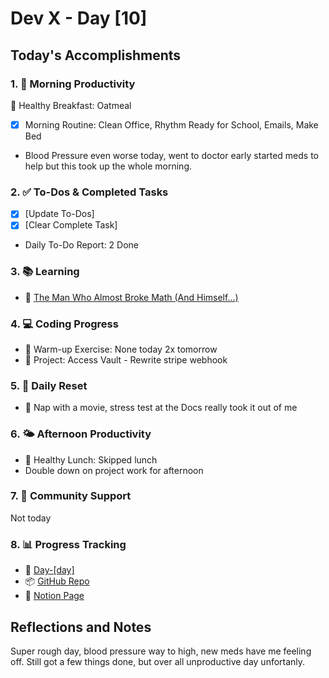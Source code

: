 # Dev X - Day [10]

## Today's Accomplishments

### 1. 🌅 Morning Productivity

🍳 Healthy Breakfast: Oatmeal

- [x] Morning Routine: Clean Office, Rhythm Ready for School, Emails, Make Bed
- Blood Pressure even worse today, went to doctor early started meds to help but this took up the whole morning. 

### 2. ✅ To-Dos & Completed Tasks

- [x] [Update To-Dos]
- [x] [Clear Complete Task]
- Daily To-Do Report: 2 Done

### 3. 📚 Learning

- 🔗 [The Man Who Almost Broke Math (And Himself...)](https://www.youtube.com/watch?v=_cr46G2K5Fo)

### 4. 💻 Coding Progress

- 🧠 Warm-up Exercise: None today 2x tomorrow
- 🦺 Project: Access Vault - Rewrite stripe webhook

### 5. 🔄 Daily Reset

- 🧘 Nap with a movie, stress test at the Docs really took it out of me

### 6. 🌤️ Afternoon Productivity

- 🍱 Healthy Lunch: Skipped lunch
- Double down on project work for afternoon


### 7. 🤝 Community Support

Not today

### 8. 📊 Progress Tracking

- 🏫 [Day-[day]](https://www.skool.com/universityofcode/dev-x-day-[day])
- 📦 [GitHub Repo](https://github.com/Digitl-Alchemyst/Dev-X/tree/main/Week-[week]/Day-[day])
- 📄 [Notion Page](https://liberating-galley-48d.notion.site/Dev-X-Developer-Lifestyle-Challenge-1c0cf2b3a53980298450e1f07d6d9892?pvs=4)

## Reflections and Notes

Super rough day, blood pressure way to high, new meds have me feeling off. Still got a few things done, but over all unproductive day unfortanly.
